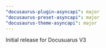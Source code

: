 ```yaml
---
"docusaurus-plugin-asyncapi": major
"docusaurus-preset-asyncapi": major
"docusaurus-theme-asyncapi": major
---
```


Initial release for Docusuarus V3
